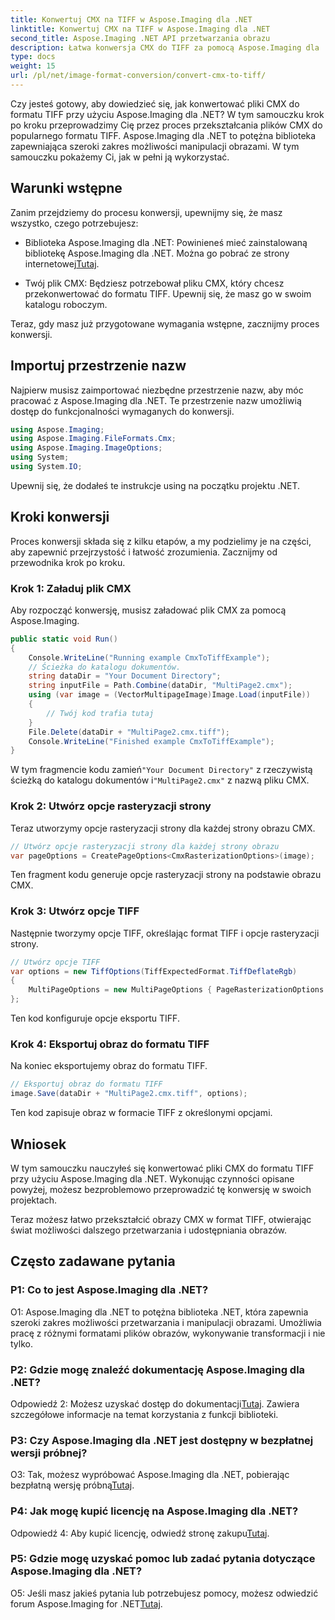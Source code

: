 ```yaml
---
title: Konwertuj CMX na TIFF w Aspose.Imaging dla .NET
linktitle: Konwertuj CMX na TIFF w Aspose.Imaging dla .NET
second_title: Aspose.Imaging .NET API przetwarzania obrazu
description: Łatwa konwersja CMX do TIFF za pomocą Aspose.Imaging dla .NET. Przewodnik krok po kroku Bezproblemowo przekształcaj swoje obrazy.
type: docs
weight: 15
url: /pl/net/image-format-conversion/convert-cmx-to-tiff/
---
```

Czy jesteś gotowy, aby dowiedzieć się, jak konwertować pliki CMX do formatu TIFF przy użyciu Aspose.Imaging dla .NET? W tym samouczku krok po kroku przeprowadzimy Cię przez proces przekształcania plików CMX do popularnego formatu TIFF. Aspose.Imaging dla .NET to potężna biblioteka zapewniająca szeroki zakres możliwości manipulacji obrazami. W tym samouczku pokażemy Ci, jak w pełni ją wykorzystać.

## Warunki wstępne

Zanim przejdziemy do procesu konwersji, upewnijmy się, że masz wszystko, czego potrzebujesz:

-  Biblioteka Aspose.Imaging dla .NET: Powinieneś mieć zainstalowaną bibliotekę Aspose.Imaging dla .NET. Można go pobrać ze strony internetowej[Tutaj](https://releases.aspose.com/imaging/net/).

- Twój plik CMX: Będziesz potrzebował pliku CMX, który chcesz przekonwertować do formatu TIFF. Upewnij się, że masz go w swoim katalogu roboczym.

Teraz, gdy masz już przygotowane wymagania wstępne, zacznijmy proces konwersji.

## Importuj przestrzenie nazw

Najpierw musisz zaimportować niezbędne przestrzenie nazw, aby móc pracować z Aspose.Imaging dla .NET. Te przestrzenie nazw umożliwią dostęp do funkcjonalności wymaganych do konwersji.

```csharp
using Aspose.Imaging;
using Aspose.Imaging.FileFormats.Cmx;
using Aspose.Imaging.ImageOptions;
using System;
using System.IO;
```

Upewnij się, że dodałeś te instrukcje using na początku projektu .NET.

## Kroki konwersji

Proces konwersji składa się z kilku etapów, a my podzielimy je na części, aby zapewnić przejrzystość i łatwość zrozumienia. Zacznijmy od przewodnika krok po kroku.

### Krok 1: Załaduj plik CMX

Aby rozpocząć konwersję, musisz załadować plik CMX za pomocą Aspose.Imaging.

```csharp
public static void Run()
{
    Console.WriteLine("Running example CmxToTiffExample");
    // Ścieżka do katalogu dokumentów.
    string dataDir = "Your Document Directory";
    string inputFile = Path.Combine(dataDir, "MultiPage2.cmx");
    using (var image = (VectorMultipageImage)Image.Load(inputFile))
    {
        // Twój kod trafia tutaj
    }
    File.Delete(dataDir + "MultiPage2.cmx.tiff");
    Console.WriteLine("Finished example CmxToTiffExample");
}
```

 W tym fragmencie kodu zamień`"Your Document Directory"` z rzeczywistą ścieżką do katalogu dokumentów i`"MultiPage2.cmx"` z nazwą pliku CMX.

### Krok 2: Utwórz opcje rasteryzacji strony

Teraz utworzymy opcje rasteryzacji strony dla każdej strony obrazu CMX.

```csharp
// Utwórz opcje rasteryzacji strony dla każdej strony obrazu
var pageOptions = CreatePageOptions<CmxRasterizationOptions>(image);
```

Ten fragment kodu generuje opcje rasteryzacji strony na podstawie obrazu CMX.

### Krok 3: Utwórz opcje TIFF

Następnie tworzymy opcje TIFF, określając format TIFF i opcje rasteryzacji strony.

```csharp
// Utwórz opcje TIFF
var options = new TiffOptions(TiffExpectedFormat.TiffDeflateRgb)
{
    MultiPageOptions = new MultiPageOptions { PageRasterizationOptions = pageOptions }
};
```

Ten kod konfiguruje opcje eksportu TIFF.

### Krok 4: Eksportuj obraz do formatu TIFF

Na koniec eksportujemy obraz do formatu TIFF.

```csharp
// Eksportuj obraz do formatu TIFF
image.Save(dataDir + "MultiPage2.cmx.tiff", options);
```

Ten kod zapisuje obraz w formacie TIFF z określonymi opcjami.

## Wniosek

W tym samouczku nauczyłeś się konwertować pliki CMX do formatu TIFF przy użyciu Aspose.Imaging dla .NET. Wykonując czynności opisane powyżej, możesz bezproblemowo przeprowadzić tę konwersję w swoich projektach.

Teraz możesz łatwo przekształcić obrazy CMX w format TIFF, otwierając świat możliwości dalszego przetwarzania i udostępniania obrazów.

## Często zadawane pytania

### P1: Co to jest Aspose.Imaging dla .NET?

O1: Aspose.Imaging dla .NET to potężna biblioteka .NET, która zapewnia szeroki zakres możliwości przetwarzania i manipulacji obrazami. Umożliwia pracę z różnymi formatami plików obrazów, wykonywanie transformacji i nie tylko.

### P2: Gdzie mogę znaleźć dokumentację Aspose.Imaging dla .NET?

 Odpowiedź 2: Możesz uzyskać dostęp do dokumentacji[Tutaj](https://reference.aspose.com/imaging/net/). Zawiera szczegółowe informacje na temat korzystania z funkcji biblioteki.

### P3: Czy Aspose.Imaging dla .NET jest dostępny w bezpłatnej wersji próbnej?

 O3: Tak, możesz wypróbować Aspose.Imaging dla .NET, pobierając bezpłatną wersję próbną[Tutaj](https://releases.aspose.com/).

### P4: Jak mogę kupić licencję na Aspose.Imaging dla .NET?

 Odpowiedź 4: Aby kupić licencję, odwiedź stronę zakupu[Tutaj](https://purchase.aspose.com/buy).

### P5: Gdzie mogę uzyskać pomoc lub zadać pytania dotyczące Aspose.Imaging dla .NET?

 O5: Jeśli masz jakieś pytania lub potrzebujesz pomocy, możesz odwiedzić forum Aspose.Imaging for .NET[Tutaj](https://forum.aspose.com/).